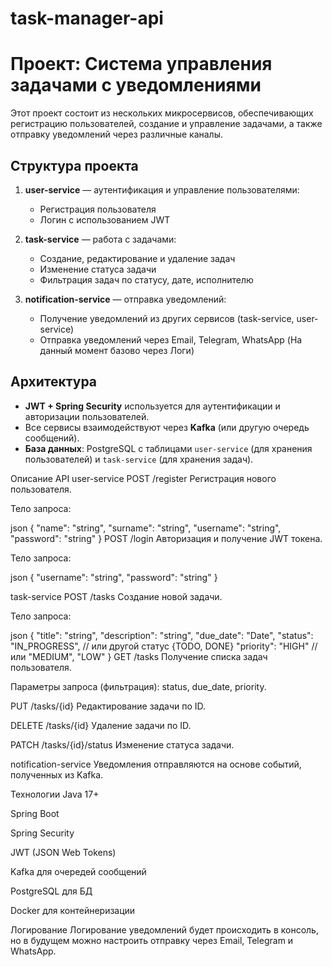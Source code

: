 # task-manager-api

# Проект: Система управления задачами с уведомлениями

Этот проект состоит из нескольких микросервисов, обеспечивающих регистрацию пользователей, создание и управление задачами, а также отправку уведомлений через различные каналы.

## Структура проекта

1. **user-service** — аутентификация и управление пользователями:
   - Регистрация пользователя
   - Логин с использованием JWT

2. **task-service** — работа с задачами:
   - Создание, редактирование и удаление задач
   - Изменение статуса задачи
   - Фильтрация задач по статусу, дате, исполнителю

3. **notification-service** — отправка уведомлений:
   - Получение уведомлений из других сервисов (task-service, user-service)
   - Отправка уведомлений через Email, Telegram, WhatsApp (На данный момент базово через Логи)

## Архитектура

- **JWT + Spring Security** используется для аутентификации и авторизации пользователей.
- Все сервисы взаимодействуют через **Kafka** (или другую очередь сообщений).
- **База данных**: PostgreSQL с таблицами `user-service` (для хранения пользователей) и `task-service` (для хранения задач).

Описание API
user-service
POST /register
Регистрация нового пользователя.

Тело запроса:

json
{
  "name": "string",
  "surname": "string",
  "username": "string",
  "password": "string"
}
POST /login
Авторизация и получение JWT токена.

Тело запроса:

json
{
  "username": "string",
  "password": "string"
}

task-service
POST /tasks
Создание новой задачи.

Тело запроса:

json
{
  "title": "string",
  "description": "string",
  "due_date": "Date",
  "status": "IN_PROGRESS", // или другой статус {TODO, DONE}
  "priority": "HIGH" // или "MEDIUM", "LOW"
}
GET /tasks
Получение списка задач пользователя.

Параметры запроса (фильтрация): status, due_date, priority.

PUT /tasks/{id}
Редактирование задачи по ID.

DELETE /tasks/{id}
Удаление задачи по ID.

PATCH /tasks/{id}/status
Изменение статуса задачи.

notification-service
Уведомления отправляются на основе событий, полученных из Kafka.

Технологии
Java 17+

Spring Boot

Spring Security

JWT (JSON Web Tokens)

Kafka для очередей сообщений

PostgreSQL для БД

Docker для контейнеризации

Логирование
Логирование уведомлений будет происходить в консоль, но в будущем можно настроить отправку через Email, Telegram и WhatsApp.
